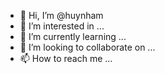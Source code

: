 - 👋 Hi, I’m @huynham
- 👀 I’m interested in ...
- 🌱 I’m currently learning ...
- 💞️ I’m looking to collaborate on ...
- 📫 How to reach me ...

<!---
huynham/huynham is a ✨ special ✨ repository because its `README.md` (this file) appears on your GitHub profile.
You can click the Preview link to take a look at your changes.
--->
